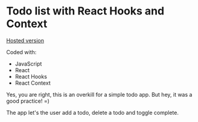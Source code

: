# Todo list with React Hooks and Context

[Hosted version](https://urban-todolist-react-hooks.netlify.com/)

Coded with:
- JavaScript
- React
- React Hooks
- React Context

Yes, you are right, this is an overkill for a simple todo app. But hey, it was a good practice! =)

The app let's the user add a todo, delete a todo and toggle complete.

